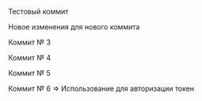 Тестовый коммит

Новое изменения для нового коммита

Коммит № 3

Коммит № 4

Коммит № 5

Коммит № 6 => Использование для авторизации токен